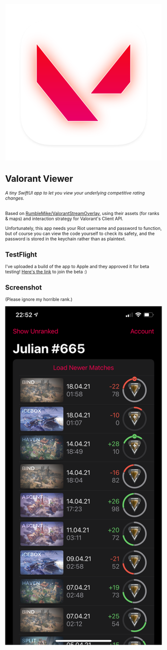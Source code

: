 <p align="center">
  <img src="Resources/AppIcon.appiconset/mac_512x512@2x.png" alt="Icon" width=512 />
</p>

# Valorant Viewer

###### A tiny SwiftUI app to let you view your underlying competitive rating changes.

Based on [RumbleMike/ValorantStreamOverlay](https://github.com/RumbleMike/ValorantStreamOverlay), using their assets (for ranks & maps) and interaction strategy for Valorant's Client API.

Unfortunately, this app needs your Riot username and password to function, but of course you can view the code yourself to check its safety, and the password is stored in the keychain rather than as plaintext.

## TestFlight

I've uploaded a build of the app to Apple and they approved it for beta testing! [Here's the link](https://testflight.apple.com/join/M1e2dgxj) to join the beta :)

## Screenshot

(Please ignore my horrible rank.)

<p align="center">
  <img src="Resources/GitHub/Screenshot.png" alt="Screenshot" width=621 />
</p>
